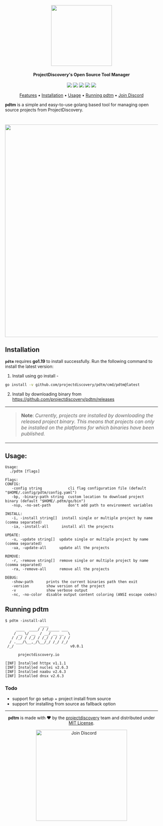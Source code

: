 <h1 align="center">
<img src="https://user-images.githubusercontent.com/8293321/211602034-411e38e9-e5df-429e-89ee-a97e3e09ebf0.png" width="200px">
<br>
</h1>

<h4 align="center">ProjectDiscovery's Open Source Tool Manager</h4>

<p align="center">
<a href="https://opensource.org/licenses/MIT"><img src="https://img.shields.io/badge/license-MIT-_red.svg"></a>
<a href="https://goreportcard.com/badge/github.com/projectdiscovery/pdtm"><img src="https://goreportcard.com/badge/github.com/projectdiscovery/pdtm"></a>
<a href="https://github.com/projectdiscovery/pdtm/releases"><img src="https://img.shields.io/github/release/projectdiscovery/pdtm"></a>
<a href="https://twitter.com/pdiscoveryio"><img src="https://img.shields.io/twitter/follow/pdiscoveryio.svg?logo=twitter"></a>
<a href="https://discord.gg/projectdiscovery"><img src="https://img.shields.io/discord/695645237418131507.svg?logo=discord"></a>
</p>

<p align="center">
  <a href="#features">Features</a> •
  <a href="#installation">Installation</a> •
  <a href="#usage">Usage</a> •
  <a href="#running-pdtm">Running pdtm</a> •
  <a href="https://discord.gg/projectdiscovery">Join Discord</a>

**pdtm** is a simple and easy-to-use golang based tool for managing open source projects from ProjectDiscovery.

</p>

<h1 align="center">
<img src="https://user-images.githubusercontent.com/8293321/212781914-bae85495-5a7b-40d7-9e05-964a8edf3b61.png" width="700px">
</h1>

## Installation


**`pdtm`** requires **go1.19** to install successfully. Run the following command to install the latest version:

1. Install using go install -

```sh
go install -v github.com/projectdiscovery/pdtm/cmd/pdtm@latest
```

2. Install by downloading binary from https://github.com/projectdiscovery/pdtm/releases

<table>
<tr>
<td>  

> **Note**:
> *Currently, projects are installed by downloading the released project binary. This means that projects can only be installed on the platforms for which binaries have been published.*

</table>
</tr>
</td> 

## Usage: 


```console
Usage:
  ./pdtm [flags]

Flags:
CONFIG:
   -config string            cli flag configuration file (default "$HOME/.config/pdtm/config.yaml")
   -bp, -binary-path string  custom location to download project binary (default "$HOME/.pdtm/go/bin")
   -nsp, -no-set-path        don't add path to environment variables

INSTALL:
   -i, -install string[]  install single or multiple project by name (comma separated)
   -ia, -install-all      install all the projects

UPDATE:
   -u, -update string[]  update single or multiple project by name (comma separated)
   -ua, -update-all      update all the projects

REMOVE:
   -r, -remove string[]  remove single or multiple project by name (comma separated)
   -ra, -remove-all      remove all the projects

DEBUG:
   -show-path      prints the current binaries path then exit
   -version        show version of the project
   -v              show verbose output
   -nc, -no-color  disable output content coloring (ANSI escape codes)
```

## Running pdtm

```console
$ pdtm -install-all
                ____          
     ____  ____/ / /_____ ___ 
    / __ \/ __  / __/ __ __  \
   / /_/ / /_/ / /_/ / / / / /
  / .___/\__,_/\__/_/ /_/ /_/ 
 /_/                          v0.0.1

      projectdiscovery.io

[INF] Installed httpx v1.1.1
[INF] Installed nuclei v2.6.3
[INF] Installed naabu v2.6.3
[INF] Installed dnsx v2.6.3
``` 

### Todo

- support for go setup + project install from source
- support for installing from source as fallback option

--------

<div align="center">

**pdtm** is made with ❤️ by the [projectdiscovery](https://projectdiscovery.io) team and distributed under [MIT License](LICENSE).


<a href="https://discord.gg/projectdiscovery"><img src="https://raw.githubusercontent.com/projectdiscovery/nuclei-burp-plugin/main/static/join-discord.png" width="300" alt="Join Discord"></a>

</div>